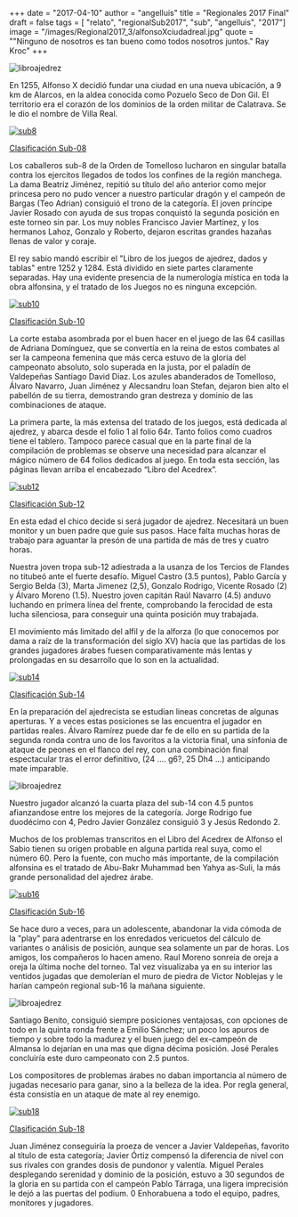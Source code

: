 +++
date = "2017-04-10"
author = "angelluis"
title = "Regionales 2017 Final"
draft = false
tags = [ "relato", "regionalSub2017", "sub", "angelluis", "2017"]
image = "/images/Regional2017_3/alfonsoXciudadreal.jpg"
quote = "\"Ninguno de nosotros es tan bueno como todos nosotros juntos.\" Ray Kroc"
+++

![libroajedrez](/images/Regional2017_3/libroajedrez.jpg)

En 1255, Alfonso X  decidió fundar una ciudad en una nueva ubicación, a 9 km de Alarcos, en la aldea conocida como Pozuelo Seco de Don Gil. El territorio  era el corazón de los dominios de la orden militar de Calatrava. Se le dio el nombre de Villa Real.  

[![sub8](/images/Regional2017_3/SUB8.jpg)](https://info64.org/autonomico-sub8-castilla-la-mancha/standings)

[Clasificación Sub-08](https://info64.org/autonomico-sub8-castilla-la-mancha/standings)

Los caballeros sub-8 de la Orden de Tomelloso lucharon en singular batalla contra los ejercitos llegados de todos los confines de la región manchega. La dama Beatriz Jiménez, repitió su título del año anterior como mejor princesa pero no pudo vencer a nuestro particular dragón y el campeón de Bargas (Teo Adrian) consiguió el trono de la categoría. El joven príncipe Javier Rosado con ayuda de sus tropas conquistó la segunda posición en este torneo sin par. Los muy nobles Francisco Javier Martínez, y los hermanos Lahoz, Gonzalo y Roberto, dejaron escritas grandes hazañas llenas de valor y coraje.



El rey sabio mandó escribir el "Libro de los juegos de ajedrez, dados y tablas" entre 1252 y 1284. Está dividido en siete partes claramente separadas. Hay una evidente presencia de la numerología mística en toda la obra alfonsina, y el tratado de los Juegos no es ninguna excepción.

[![sub10](/images/Regional2017_3/SUB10.jpg)](https://info64.org/autonomico-sub10-castilla-la-mancha/standings)

[Clasificación Sub-10](https://info64.org/autonomico-sub10-castilla-la-mancha/standings)

La corte estaba asombrada por el buen hacer en el juego de las 64 casillas de Adriana Domínguez, que se convertía en la reina de estos combates al ser la campeona femenina que más cerca estuvo de la gloria del campeonato absoluto, solo superada en la justa, por el paladín de Valdepeñas Santiago David Diaz. Los azules abanderados de Tomelloso, Álvaro Navarro, Juan Jiménez y  Alecsandru Ioan Stefan, dejaron bien alto el pabellón de su tierra, demostrando gran destreza y dominio de las combinaciones de ataque.


La primera parte, la más extensa del tratado de los juegos, está dedicada al ajedrez, y abarca desde el folio 1 al folio 64r. Tanto folios como cuadros tiene el tablero. Tampoco parece casual que en la parte final de la compilación de problemas se observe una necesidad para alcanzar el mágico número de 64 folios dedicados al juego. En toda esta sección, las páginas llevan arriba el encabezado “Libro del Acedrex”. 

[![sub12](/images/Regional2017_3/SUB12.jpg)](https://info64.org/autonomico-sub12-castilla-la-mancha/standings)

[Clasificación Sub-12](https://info64.org/autonomico-sub12-castilla-la-mancha/standings)

En esta edad el chico decide si será jugador de ajedrez. Necesitará un buen monitor y un buen padre que guíe sus pasos. Hace falta muchas horas de trabajo para  aguantar la presón de una partida de más de tres y cuatro horas.

Nuestra joven tropa sub-12 adiestrada a la usanza de los Tercios de Flandes no titubeó ante el fuerte desafío. Miguel Castro (3.5 puntos), Pablo García y Sergio Belda (3), Marta Jimenez (2,5), Gonzalo Rodrigo, Vicente Rosado (2) y Álvaro Moreno (1.5). Nuestro joven capitán Raúl Navarro (4.5) anduvo luchando en prímera línea del frente, comprobando la ferocidad de esta lucha silenciosa, para conseguir una quinta posición muy trabajada.



El movimiento más limitado del alfil y de la alforza (lo que conocemos por dama a raíz de la transformación del siglo XV) hacía que las partidas de los
grandes jugadores árabes fuesen comparativamente más lentas y prolongadas en su desarrollo que lo son en la actualidad. 

[![sub14](/images/Regional2017_3/SUB14.jpg)](https://info64.org/autonomico-sub14-castilla-la-mancha/standings)

[Clasificación Sub-14](https://info64.org/autonomico-sub14-castilla-la-mancha/standings)

En la preparación del ajedrecista se estudian lineas concretas de algunas aperturas. Y a veces estas posiciones se las encuentra el jugador en partidas reales.
Álvaro Ramírez puede dar fe de ello en su partida de la segunda ronda contra uno de los favoritos a la victoria final, una sínfonia de ataque de peones en el flanco del rey, con una combinación final espectacular tras el error definitivo, (24 .... g6?, 25 Dh4 ...) anticipando mate imparable.

![libroajedrez](/images/Regional2017_3/partida.jpg)

Nuestro jugador alcanzó la cuarta plaza del sub-14 con 4.5 puntos afianzandose entre los mejores de la categoría. Jorge Rodrigo fue duodécimo con 4, Pedro Javier González consiguió 3 y Jesús Redondo 2.



 Muchos de los problemas transcritos en el Libro del Acedrex de Alfonso el Sabio tienen su origen probable en alguna partida real suya, como el número 60. Pero la fuente, con mucho más importante, de la compilación alfonsina es el tratado de Abu-Bakr Muhammad ben Yahya as-Suli, la más grande personalidad del ajedrez árabe. 

[![sub16](/images/Regional2017_3/SUB16.jpg)](https://info64.org/autonomico-sub16-castilla-la-mancha/standings)

[Clasificación Sub-16](https://info64.org/autonomico-sub16-castilla-la-mancha/standings)

 Se hace duro a veces, para un adolescente, abandonar la vida cómoda de la "play" para adentrarse en los enredados vericuetos del cálculo de variantes o análisis de  posición, aunque sea solamente un par de horas. Los amigos, los compañeros lo hacen ameno. Raul Moreno sonreía de oreja a oreja la última noche del torneo. Tal vez  visualizaba ya en su interior las ventidos jugadas que demolerían el muro de piedra de Victor Noblejas y le harían campeón regional sub-16 la mañana siguiente.

 ![libroajedrez](/images/Regional2017_3/final.jpg)

 Santiago Benito,  consiguió siempre posiciones ventajosas, con opciones de todo en la quinta ronda frente a Emilio Sánchez; un poco los apuros de tiempo y sobre todo la madurez y el buen juego del ex-campeón de Almansa lo dejarían en una mas que digna décima posición. José Perales concluiría este duro campeonato con 2.5 puntos.

Los compositores de problemas árabes no daban importancia al número de jugadas necesario para ganar, sino a la belleza de la idea.
Por regla general, ésta consistía en un ataque de mate al rey  enemigo.

[![sub18](/images/Regional2017_3/SUB18.jpg)](https://info64.org/autonomico-sub18-castilla-la-mancha/standings)

[Clasificación Sub-18](https://info64.org/autonomico-sub18-castilla-la-mancha/standings)

Juan Jiménez conseguiría la proeza de vencer a Javier Valdepeñas, favorito al título de esta categoría; Javier Órtiz compensó la diferencia de nivel con sus rivales con grandes dosis de pundonor y valentía. Miguel Perales desplegando serenidad y dominio de la posición, estuvo a 30 segundos de la gloria en su partida con el campeón Pablo Tárraga, una ligera imprecisión le dejó a las puertas del podium.
0
Enhorabuena a todo el equipo, padres, monitores y jugadores.